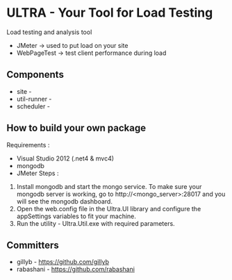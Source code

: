 ULTRA - Your Tool for Load Testing
================================

Load testing and analysis tool
 - JMeter -> used to put load on your site
 - WebPageTest -> test client performance during load

Components
-------------
* site - 
* util-runner - 
* scheduler - 

How to build your own package
-----------------------------
Requirements :
* Visual Studio 2012 (.net4 & mvc4)
* mongodb
* JMeter
Steps :
1. Install mongodb and start the mongo service. To make sure your mongodb server is working, go to http://<mongo_server>:28017 and you will see the mongodb dashboard.
2. Open the web.config file in the Ultra.UI library and configure the appSettings variables to fit your machine.
3. Run the utility - Ultra.Util.exe with required parameters.

Committers
----------
* gillyb - https://github.com/gillyb
* rabashani - https://github.com/rabashani
